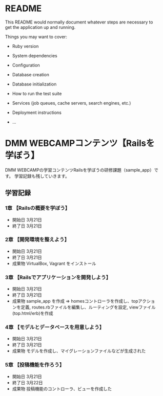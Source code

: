 # README

This README would normally document whatever steps are necessary to get the
application up and running.

Things you may want to cover:

* Ruby version

* System dependencies

* Configuration

* Database creation

* Database initialization

* How to run the test suite

* Services (job queues, cache servers, search engines, etc.)

* Deployment instructions

* ...

# DMM WEBCAMPコンテンツ【Railsを学ぼう】
DMM WEBCAMPの学習コンテンツRailsを学ぼうの研修課題（sample_app）です。
学習記録も残していきます。

## 学習記録
### 1章 【Railsの概要を学ぼう】
- 開始日 3月21日
- 終了日 3月21日

### 2章 【開発環境を整えよう】
- 開始日 3月21日
- 終了日 3月21日
- 成果物 VirtualBox, Vagrant をインストール

### 3章 【Railsでアプリケーションを開発しよう】
- 開始日 3月21日
- 終了日 3月21日
- 成果物 sample_app を作成
⇒ homesコントローラを作成し、topアクションを定義, routes.rbファイルを編集し、ルーティングを設定, viewファイル(top.html/erb)を作成

### 4章 【モデルとデータベースを用意しよう】
- 開始日 3月21日
- 終了日 3月21日
- 成果物 モデルを作成し、マイグレーションファイルなどが生成された

### 5章 【投稿機能を作ろう】
- 開始日 3月21日
- 終了日 3月22日
- 成果物 投稿機能のコントローラ、ビューを作成した
